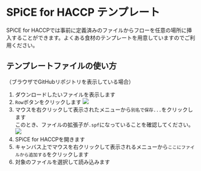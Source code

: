 # SPiCE for HACCP テンプレート
SPiCE for HACCPでは事前に定義済みのファイルからフローを任意の場所に挿入することができます。よくある食材のテンプレートを用意していますのでご利用ください。
## テンプレートファイルの使い方
（ブラウザでGitHubリポジトリを表示している場合）
1. ダウンロードしたいファイルを表示します
1. `Row`ボタンをクリックします
  ![](https://res.cloudinary.com/fam-time/image/upload/f_auto,q_auto/v1676413620/SPICE/GitHubFileDownload01_lgeglf.png)
1. マウスを右クリックして表示されたメニューから`別名で保存...`をクリックします  
  このとき、ファイルの拡張子が`.spf`になっていることを確認してください。  
  ![](https://res.cloudinary.com/fam-time/image/upload/f_auto,q_auto/v1676413624/SPICE/GitHubFileDownload02_tksi2z.png)
1. SPiCE for HACCPを開きます
1. キャンバス上でマウスを右クリックして表示されるメニューから`ここにファイルから追加する`をクリックします
1. 対象のファイルを選択して読み込みます